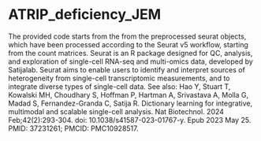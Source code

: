 # ATRIP_deficiency_JEM

The provided code starts from the from the preprocessed seurat objects, which
have been processed according to the Seurat v5 workflow, starting from the
count matrices. Seurat is an R package designed for QC, analysis, and
exploration of single-cell RNA-seq and multi-omics data, developed by
Satijalab. Seurat aims to enable users to identify and interpret sources of
heterogeneity from single-cell transcriptomic measurements, and to integrate
diverse types of single-cell data. See also: Hao Y, Stuart T, Kowalski MH,
Choudhary S, Hoffman P, Hartman A, Srivastava A, Molla G, Madad S,
Fernandez-Granda C, Satija R. Dictionary learning for integrative, multimodal
and scalable single-cell analysis. Nat Biotechnol. 2024 Feb;42(2):293-304.
doi: 10.1038/s41587-023-01767-y. Epub 2023 May 25. PMID: 37231261; PMCID:
PMC10928517.
